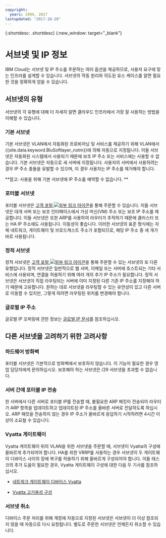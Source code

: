 ```yaml
---
copyright:
  years: 1994, 2017
lastupdated: "2017-10-20"
---
```

{:shortdesc: .shortdesc}
{:new_window: target="_blank"}

# 서브넷 및 IP 정보

IBM Cloud는 서브넷 및 IP 주소를 주문하는 여러 옵션을 제공하므로, 사용자 요구에 맞는 인프라를 설계할 수 있습니다. 서브넷의 작동 원리와 의도된 유스 케이스를 알면 필요한 것을 정확하게 얻을 수 있습니다. 

## 서브넷의 유형

서브넷의 각 유형에 대해 더 자세히 알면 클라우드 인프라에서 가장 잘 사용하는 방법을 이해할 수 있습니다. 

### 기본 서브넷

기본 서브넷은 VLAN에서 자동화된 프로비저닝 및 서비스를 제공하기 위해 VLAN에서 {{site.data.keyword.BluSoftlayer_notm}}에 의해 자동으로 지정됩니다. 이들 서브넷은 자동화된 시스템에서 사용되기 때문에 보조 IP 주소 또는 서비스에는 사용할 수 없습니다. 기본 서브넷은 자동으로 새 서버에 지정됩니다. 사용자의 서버에서 사용하려는 경우 IP 주소 충돌을 유발할 수 있으며, 이 경우 사용자는 IP 주소를 제거해야 합니다. 

**참고: 사용을 위해 기본 서브넷에 IP 주소를 예약할 수 없습니다. **

### 포터블 서브넷

포터블 서브넷은 [고객 포털 ![외부 링크 아이콘](../../icons/launch-glyph.svg "외부 링크 아이콘")](https://control.softlayer.com/)을 통해 주문할 수 있습니다. 이들 서브넷은 대개 서버 또는 보조 인터페이스에서 가상 머신(VM) 주소 또는 보조 IP 주소를 제공합니다. 이들 서브넷은 또한 ARP를 사용하여 라우터가 추적하기 때문에 클러스터 또는 HA IP 주소에도 사용됩니다. 이동성이 좋습니다. 이러한 서브넷의 표준 형식에는 자체 네트워크, 게이트웨이 및 브로드캐스트 주소가 포함되므로, 해당 IP 주소 중 세 개가 바로 사용됩니다. 

### 정적 서브넷

정적 서브넷은 [고객 포털 ![외부 링크 아이콘](../../icons/launch-glyph.svg "외부 링크 아이콘")](https://control.softlayer.com/network/subnets/order)을 통해 주문할 수 있는 서브넷의 또 다른 유형입니다. 정적 서브넷은 일반적으로 웹 서버, 이메일 또는 서버에 호스트되는 기타 서비스에 사용되며, 연결을 허용하기 위해 여러 개의 추가 IP 주소가 필요합니다. 정적 서브넷은 서브넷이 직접 라우팅되는 서버에 이미 지정된 다른 기존 IP 주소를 지정해야 하기 때문에 고유합니다. 원하는 대로 서브넷을 라우팅할 수 있는 유연성이 있고 다른 서버로 이동할 수 있지만, 그렇게 하려면 라우팅된 위치를 변경해야 합니다. 

### 글로벌 IP 주소

글로벌 IP 오퍼링에 관한 정보는 [글로벌 IP 문서](about-global-ip.html)를 참조하십시오. 

## 다른 서브넷을 고려하기 위한 고려사항

### 하드웨어 방화벽

포터블 서브넷은 기본적으로 방화벽에서 보호하지 않습니다. 이 기능이 필요한 경우 영업 담당자에게 문의하십시오. 보호해야 하는 서브넷은 /29 서브넷을 초과할 수 없습니다. 

### 서버 간에 포터블 IP 전송

한 서버에서 다른 서버로 포터블 IP를 전송할 때, 불필요한 ARP 패킷이 전송되어 라우터가 ARP 항목을 업데이트하고 업데이트된 IP 주소를 올바른 서버로 전달하도록 하십시오. ARP 패킷을 전송하지 않는 경우 IP 주소가 올바르게 응답하기 시작하려면 4시간 이상이 소요될 수 있습니다. 

### Vyatta 게이트웨이

Vyatta 게이트웨이 뒤의 VLAN을 위한 서브넷을 주문할 때, 서브넷이 Vyatta의 구성에 올바르게 추가되어야 합니다. HA를 위한 VRRP를 사용하는 경우 서브넷이 두 게이트웨이 디바이스 사이의 장애 복구를 허용하기 위해 올바르게 구성되어야 합니다. 이들 태스크의 추가 도움이 필요한 경우, Vyatta 게이트웨이 구성에 대한 다음 두 기사를 참조하십시오. 

 * [네트워크 게이트웨이 디바이스 Vyatta](../network-gateways/network-gateway-devices-vyatta.html)

 * [Vyatta 고가용성 구성](../vyatta/vyatta-high-availability-configuration.html)
 
 ### 서브넷 취소
 
디바이스 주문 처리를 위해 계정에 자동으로 지정된 서브넷은 서브넷이 더 이상 참조되지 않을 때 자동으로 다시 요청됩니다. 별도로 주문한 서브넷은 언제든지 취소할 수 있습니다. 
